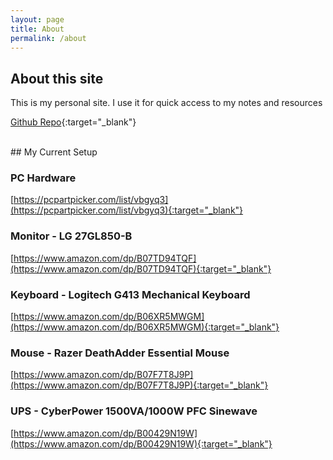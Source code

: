 ```yaml
---
layout: page
title: About
permalink: /about
---
```


## About this site
This is my personal site. I use it for quick access to my notes and resources

[Github Repo](https://github.com/Rockz1152/blackndsky){:target="_blank"}

<br>
## My Current Setup

### PC Hardware
[https://pcpartpicker.com/list/vbgyq3](https://pcpartpicker.com/list/vbgyq3){:target="_blank"}

### Monitor - LG 27GL850-B
[https://www.amazon.com/dp/B07TD94TQF](https://www.amazon.com/dp/B07TD94TQF){:target="_blank"}

### Keyboard - Logitech G413 Mechanical Keyboard
[https://www.amazon.com/dp/B06XR5MWGM](https://www.amazon.com/dp/B06XR5MWGM){:target="_blank"}

### Mouse - Razer DeathAdder Essential Mouse
[https://www.amazon.com/dp/B07F7T8J9P](https://www.amazon.com/dp/B07F7T8J9P){:target="_blank"}

### UPS - CyberPower 1500VA/1000W PFC Sinewave
[https://www.amazon.com/dp/B00429N19W](https://www.amazon.com/dp/B00429N19W){:target="_blank"}
